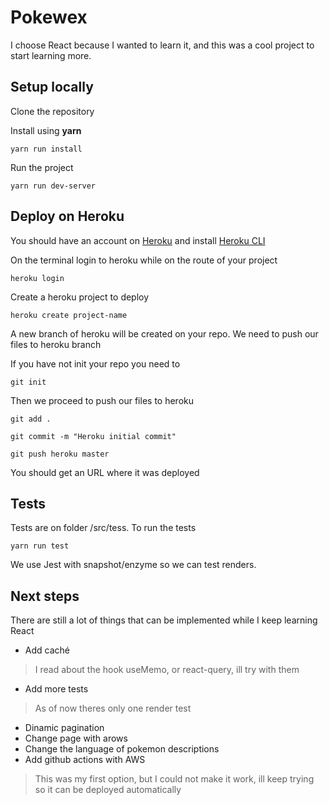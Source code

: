 # Pokewex

I choose React because I wanted to learn it, and this was a cool project to start learning more.

## Setup locally

Clone the repository

Install using **yarn**

```
yarn run install
```

Run the project

```
yarn run dev-server
```

## Deploy on Heroku

You should have an account on [Heroku](https://id.heroku.com/login) and install [Heroku CLI](https://devcenter.heroku.com/articles/heroku-cli)

On the terminal login to heroku while on the route of your project

```
heroku login
```

Create a heroku project to deploy

```
heroku create project-name
```

A new branch of heroku will be created on your repo. We need to push our files to heroku branch

If you have not init your repo you need to

```
git init
```

Then we proceed to push our files to heroku

```
git add .
```

```
git commit -m "Heroku initial commit"
```

```
git push heroku master
```

You should get an URL where it was deployed

## Tests

Tests are on folder /src/tess. To run the tests 

```
yarn run test
```

We use Jest with snapshot/enzyme so we can test renders.

## Next steps

There are still a lot of things that can be implemented while I keep learning React

- Add caché 

> I read about the hook useMemo, or react-query, ill try with them

- Add more tests

> As of now theres only one render test

- Dinamic pagination
- Change page with arows
- Change the language of pokemon descriptions
- Add github actions with AWS

> This was my first option, but I could not make it work, ill keep trying so it can be deployed automatically
